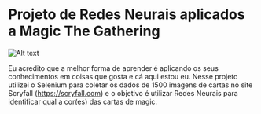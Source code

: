 # Projeto de Redes Neurais aplicados a Magic The Gathering

![Alt text]([https://cdn.cardsrealm.com/images/uploads/1591925567.jpeg])

Eu acredito que a melhor forma de aprender é aplicando os seus conhecimentos em coisas que gosta e cá aqui estou eu. Nesse projeto utilizei o Selenium para coletar os dados de 1500 imagens de cartas no site Scryfall (https://scryfall.com) e o objetivo é utilizar Redes Neurais para identificar qual a cor(es) das cartas de magic.
